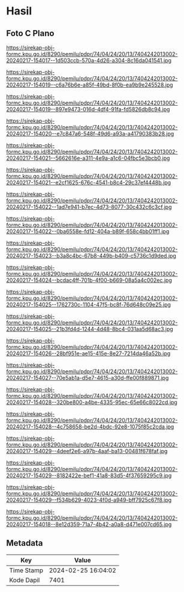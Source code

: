 # Hasil

## Foto C Plano

https://sirekap-obj-formc.kpu.go.id/8290/pemilu/pdpr/74/04/24/20/13/7404242013002-20240217-154017--1d503ccb-570a-4d26-a304-8c16da041541.jpg

https://sirekap-obj-formc.kpu.go.id/8290/pemilu/pdpr/74/04/24/20/13/7404242013002-20240217-154019--c6a76b6e-a85f-49bd-8f0b-ea9b9e245528.jpg

https://sirekap-obj-formc.kpu.go.id/8290/pemilu/pdpr/74/04/24/20/13/7404242013002-20240217-154019--897e9473-016d-4df4-91fa-fd5826db8c94.jpg

https://sirekap-obj-formc.kpu.go.id/8290/pemilu/pdpr/74/04/24/20/13/7404242013002-20240217-154020--e7c847a6-548f-49d6-a93a-a41790383b28.jpg

https://sirekap-obj-formc.kpu.go.id/8290/pemilu/pdpr/74/04/24/20/13/7404242013002-20240217-154021--5662616e-a311-4e9a-a1c6-04fbc5e3bcb0.jpg

https://sirekap-obj-formc.kpu.go.id/8290/pemilu/pdpr/74/04/24/20/13/7404242013002-20240217-154021--e2cf1625-676c-4541-b8c4-29c37ef4448b.jpg

https://sirekap-obj-formc.kpu.go.id/8290/pemilu/pdpr/74/04/24/20/13/7404242013002-20240217-154022--1ad7e941-b7ec-4d73-8077-30c432c6c3cf.jpg

https://sirekap-obj-formc.kpu.go.id/8290/pemilu/pdpr/74/04/24/20/13/7404242013002-20240217-154022--0ba6558e-fd12-404a-b89f-658c4bb01ff1.jpg

https://sirekap-obj-formc.kpu.go.id/8290/pemilu/pdpr/74/04/24/20/13/7404242013002-20240217-154023--b3a8c4bc-67b8-449b-b409-c5736c1d9ded.jpg

https://sirekap-obj-formc.kpu.go.id/8290/pemilu/pdpr/74/04/24/20/13/7404242013002-20240217-154024--bcdac4ff-701b-4f00-b669-08a5a4c002ec.jpg

https://sirekap-obj-formc.kpu.go.id/8290/pemilu/pdpr/74/04/24/20/13/7404242013002-20240217-154025--1762730c-1104-47f5-bc8f-76d648c09e25.jpg

https://sirekap-obj-formc.kpu.go.id/8290/pemilu/pdpr/74/04/24/20/13/7404242013002-20240217-154025--21b3fd4d-1244-4d48-8bc4-031aa5d68ac3.jpg

https://sirekap-obj-formc.kpu.go.id/8290/pemilu/pdpr/74/04/24/20/13/7404242013002-20240217-154026--28bf951e-ae15-415e-8e27-7214da46a52b.jpg

https://sirekap-obj-formc.kpu.go.id/8290/pemilu/pdpr/74/04/24/20/13/7404242013002-20240217-154027--70e5ab1a-d5e7-4615-a30d-ffe00f889871.jpg

https://sirekap-obj-formc.kpu.go.id/8290/pemilu/pdpr/74/04/24/20/13/7404242013002-20240217-154028--320be800-a4be-4335-95ec-65e66c8022cd.jpg

https://sirekap-obj-formc.kpu.go.id/8290/pemilu/pdpr/74/04/24/20/13/7404242013002-20240217-154028--4c758658-be2d-4bdc-92e8-1075f85c2cda.jpg

https://sirekap-obj-formc.kpu.go.id/8290/pemilu/pdpr/74/04/24/20/13/7404242013002-20240217-154029--4deef2e6-a97b-4aaf-ba13-00481f678faf.jpg

https://sirekap-obj-formc.kpu.go.id/8290/pemilu/pdpr/74/04/24/20/13/7404242013002-20240217-154029--8182422e-bef1-41a8-83d5-4f37659295c9.jpg

https://sirekap-obj-formc.kpu.go.id/8290/pemilu/pdpr/74/04/24/20/13/7404242013002-20240217-154029--f534b629-4023-4f0d-a949-bff7925c67f8.jpg

https://sirekap-obj-formc.kpu.go.id/8290/pemilu/pdpr/74/04/24/20/13/7404242013002-20240217-154018--8e12d359-71a7-4b42-a0a8-d471e007cd65.jpg


## Metadata

| Key        | Value               |
| ---------- | ------------------- |
| Time Stamp | 2024-02-25 16:04:02 |
| Kode Dapil | 7401                |



